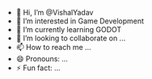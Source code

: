 - 👋 Hi, I’m @VishalYadav
- 👀 I’m interested in Game Development
- 🌱 I’m currently learning GODOT
- 💞️ I’m looking to collaborate on ...
- 📫 How to reach me ...
- 😄 Pronouns: ...
- ⚡ Fun fact: ...

<!---
yadavvishal1/yadavvishal1 is a ✨ special ✨ repository because its `README.md` (this file) appears on your GitHub profile.
You can click the Preview link to take a look at your changes.
--->
